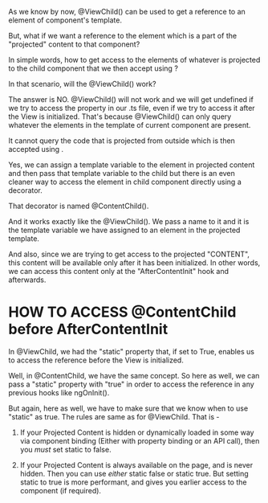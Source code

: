 As we know by now, @ViewChild() can be used to get a reference to an element of component's template.

But, what if we want a reference to the element which is a part of the "projected" content to that component?

In simple words, how to get access to the elements of whatever is projected to the child component that we then accept using <ng-content>?

In that scenario, will the @ViewChild() work?

The answer is NO. @ViewChild() will not work and we will get undefined if we try to access the property in our .ts file, even if we try to access it after the View is initialized. That's because @ViewChild() can only query whatever the elements in the template of current component are present.

It cannot query the code that is projected from outside which is then accepted using <ng-content>.

Yes, we can assign a template variable to the element in projected content and then pass that template variable to the child but there is an even cleaner way to access the element in child component directly using a decorator.

That decorator is named @ContentChild().

And it works exactly like the @ViewChild(). We pass a name to it and it is the template variable we have assigned to an element in the projected template.

And also, since we are trying to get access to the projected "CONTENT", this content will be available only after it has been initialized. In other words, we can access this content only at the "AfterContentInit" hook and afterwards. 

# HOW TO ACCESS @ContentChild before AfterContentInit

In @ViewChild, we had the "static" property that, if set to True, enables us to access the reference before the View is initialized.

Well, in @ContentChild, we have the same concept. So here as well, we can pass a "static" property with "true" in order to access the reference in any previous hooks like ngOnInit().

But again, here as well, we have to make sure that we know when to use "static" as true. The rules are same as for @ViewChild. That is - 

1. If your Projected Content is hidden or dynamically loaded in some way via component binding (Either with property binding or an API call), then you *must* set static to false.
   
2. If your Projected Content is always available on the page, and is never hidden. Then you can use *either* static false or static true. But setting static to true is more performant, and gives you earlier access to the component (if required).
